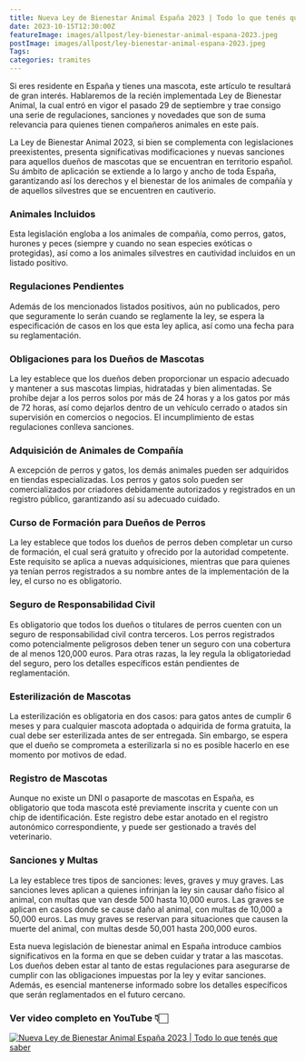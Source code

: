 ```yaml
---
title: Nueva Ley de Bienestar Animal España 2023 | Todo lo que tenés que saber
date: 2023-10-15T12:30:00Z
featureImage: images/allpost/ley-bienestar-animal-espana-2023.jpeg
postImage: images/allpost/ley-bienestar-animal-espana-2023.jpeg
Tags: 
categories: tramites
---
```


Si eres residente en España y tienes una mascota, este artículo te resultará de gran interés. Hablaremos de la recién implementada Ley de Bienestar Animal, la cual entró en vigor el pasado 29 de septiembre y trae consigo una serie de regulaciones, sanciones y novedades que son de suma relevancia para quienes tienen compañeros animales en este país.

La Ley de Bienestar Animal 2023, si bien se complementa con legislaciones preexistentes, presenta significativas modificaciones y nuevas sanciones para aquellos dueños de mascotas que se encuentran en territorio español. Su ámbito de aplicación se extiende a lo largo y ancho de toda España, garantizando así los derechos y el bienestar de los animales de compañía y de aquellos silvestres que se encuentren en cautiverio.

### Animales Incluidos

Esta legislación engloba a los animales de compañía, como perros, gatos, hurones y peces (siempre y cuando no sean especies exóticas o protegidas), así como a los animales silvestres en cautividad incluidos en un listado positivo.

### Regulaciones Pendientes

Además de los mencionados listados positivos, aún no publicados, pero que seguramente lo serán cuando se reglamente la ley, se espera la especificación de casos en los que esta ley aplica, así como una fecha para su reglamentación.

### Obligaciones para los Dueños de Mascotas

La ley establece que los dueños deben proporcionar un espacio adecuado y mantener a sus mascotas limpias, hidratadas y bien alimentadas. Se prohíbe dejar a los perros solos por más de 24 horas y a los gatos por más de 72 horas, así como dejarlos dentro de un vehículo cerrado o atados sin supervisión en comercios o negocios. El incumplimiento de estas regulaciones conlleva sanciones.

### Adquisición de Animales de Compañía

A excepción de perros y gatos, los demás animales pueden ser adquiridos en tiendas especializadas. Los perros y gatos solo pueden ser comercializados por criadores debidamente autorizados y registrados en un registro público, garantizando así su adecuado cuidado.

### Curso de Formación para Dueños de Perros

La ley establece que todos los dueños de perros deben completar un curso de formación, el cual será gratuito y ofrecido por la autoridad competente. Este requisito se aplica a nuevas adquisiciones, mientras que para quienes ya tenían perros registrados a su nombre antes de la implementación de la ley, el curso no es obligatorio.

### Seguro de Responsabilidad Civil

Es obligatorio que todos los dueños o titulares de perros cuenten con un seguro de responsabilidad civil contra terceros. Los perros registrados como potencialmente peligrosos deben tener un seguro con una cobertura de al menos 120,000 euros. Para otras razas, la ley regula la obligatoriedad del seguro, pero los detalles específicos están pendientes de reglamentación.

### Esterilización de Mascotas

La esterilización es obligatoria en dos casos: para gatos antes de cumplir 6 meses y para cualquier mascota adoptada o adquirida de forma gratuita, la cual debe ser esterilizada antes de ser entregada. Sin embargo, se espera que el dueño se comprometa a esterilizarla si no es posible hacerlo en ese momento por motivos de edad.

### Registro de Mascotas

Aunque no existe un DNI o pasaporte de mascotas en España, es obligatorio que toda mascota esté previamente inscrita y cuente con un chip de identificación. Este registro debe estar anotado en el registro autonómico correspondiente, y puede ser gestionado a través del veterinario.

### Sanciones y Multas

La ley establece tres tipos de sanciones: leves, graves y muy graves. Las sanciones leves aplican a quienes infrinjan la ley sin causar daño físico al animal, con multas que van desde 500 hasta 10,000 euros. Las graves se aplican en casos donde se cause daño al animal, con multas de 10,000 a 50,000 euros. Las muy graves se reservan para situaciones que causen la muerte del animal, con multas desde 50,001 hasta 200,000 euros.

Esta nueva legislación de bienestar animal en España introduce cambios significativos en la forma en que se deben cuidar y tratar a las mascotas. Los dueños deben estar al tanto de estas regulaciones para asegurarse de cumplir con las obligaciones impuestas por la ley y evitar sanciones. Además, es esencial mantenerse informado sobre los detalles específicos que serán reglamentados en el futuro cercano.

### Ver video completo en YouTube 👇🏻

[![Nueva Ley de Bienestar Animal España 2023 | Todo lo que tenés que saber](https://img.youtube.com/vi/2RlvK0BT6ig/hqdefault.jpg)](https://www.youtube.com/watch?v=2RlvK0BT6ig)